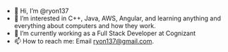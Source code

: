 - 👋 Hi, I’m @ryon137
- 👀 I’m interested in C++, Java, AWS, Angular, and learning anything and everything about computers and how they work.
- 🌱 I’m currently working as a Full Stack Developer at Cognizant
- 📫 How to reach me: Email ryon137@gmail.com.

<!---
ryon137/ryon137 is a ✨ special ✨ repository because its `README.md` (this file) appears on your GitHub profile.
You can click the Preview link to take a look at your changes.
--->
